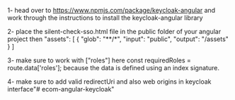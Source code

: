 1- head over to https://www.npmjs.com/package/keycloak-angular and work through the instructions to install the keycloak-angular library

2- place the silent-check-sso.html file in the public folder of your angular project
then 
"assets": [
  {
    "glob": "**/*",
    "input": "public",
    "output": "/assets"
  }
]

3- make sure to work with ["roles"]  here     const requiredRoles = route.data['roles']; because the data is defined using an index signature.

4- make sure to add valid redirectUri and also web origins in keycloak interface"# ecom-angular-keycloak" 
